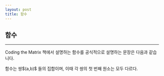 ```yaml
---
layout: post
title: 함수
---
```


## 함수

- - -

Coding the Matrix 책에서 설명하는 함수를 공식적으로 설명하는 문장은 다음과 같습니다.

<div class="def">
함수는 쌍$(a,b)$ 들의 집합이며, 이때 각 쌍의 첫 번째 원소는 모두 다르다.
</div>
